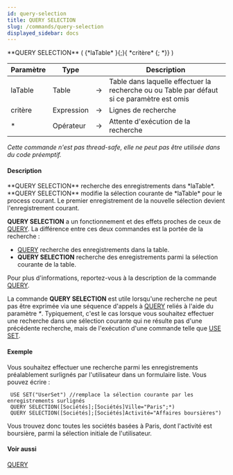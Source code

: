 ```yaml
---
id: query-selection
title: QUERY SELECTION
slug: /commands/query-selection
displayed_sidebar: docs
---
```


<!--REF #_command_.QUERY SELECTION.Syntax-->**QUERY SELECTION** ( {*laTable* }{;}{ *critère* {; *}} )<!-- END REF-->
<!--REF #_command_.QUERY SELECTION.Params-->
| Paramètre | Type |  | Description |
| --- | --- | --- | --- |
| laTable | Table | &#8594;  | Table dans laquelle effectuer la recherche ou ou Table par défaut si ce paramètre est omis |
| critère | Expression | &#8594;  | Lignes de recherche |
| * | Opérateur | &#8594;  | Attente d'exécution de la recherche |

<!-- END REF-->

*Cette commande n'est pas thread-safe, elle ne peut pas être utilisée dans du code préemptif.*


#### Description 

<!--REF #_command_.QUERY SELECTION.Summary-->**QUERY SELECTION** recherche des enregistrements dans *laTable*.<!-- END REF--> **QUERY SELECTION** modifie la sélection courante de *laTable* pour le process courant. Le premier enregistrement de la nouvelle sélection devient l'enregistrement courant.

**QUERY SELECTION** a un fonctionnement et des effets proches de ceux de [QUERY](query.md). La différence entre ces deux commandes est la portée de la recherche :

* [QUERY](query.md) recherche des enregistrements dans la table.
* **QUERY SELECTION** recherche des enregistrements parmi la sélection courante de la table.

Pour plus d'informations, reportez-vous à la description de la commande [QUERY](query.md).

La commande **QUERY SELECTION** est utile lorsqu'une recherche ne peut pas être exprimée via une séquence d'appels à [QUERY](query.md) reliés à l'aide du paramètre *\**. Typiquement, c'est le cas lorsque vous souhaitez effectuer une recherche dans une sélection courante qui ne résulte pas d'une précédente recherche, mais de l'exécution d'une commande telle que [USE SET](use-set.md). 

#### Exemple 

Vous souhaitez effectuer une recherche parmi les enregistrements préalablement surlignés par l'utilisateur dans un formulaire liste. Vous pouvez écrire :

```4d
 USE SET("UserSet") //remplace la sélection courante par les enregistrements surlignés
 QUERY SELECTION([Sociétés];[Sociétés]Ville="Paris";*)
 QUERY SELECTION([Sociétés];[Sociétés]Activité="Affaires boursières")
```

Vous trouvez donc toutes les sociétés basées à Paris, dont l'activité est boursière, parmi la sélection initiale de l'utilisateur.

#### Voir aussi 

[QUERY](query.md)  